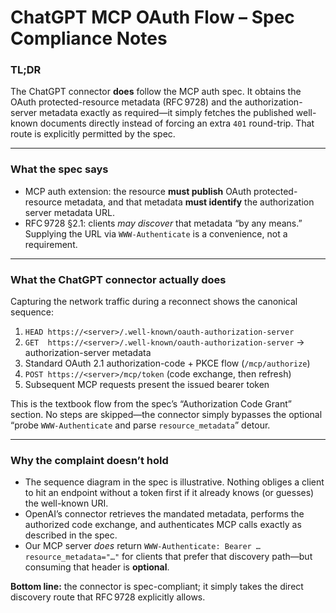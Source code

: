 # ChatGPT MCP OAuth Flow – Spec Compliance Notes

### TL;DR

The ChatGPT connector **does** follow the MCP auth spec. It obtains the OAuth protected-resource metadata (RFC 9728) and the authorization-server metadata exactly as required—it simply fetches the published well-known documents directly instead of forcing an extra `401` round-trip. That route is explicitly permitted by the spec.

---

### What the spec says

- MCP auth extension: the resource **must publish** OAuth protected-resource metadata, and that metadata **must identify** the authorization server metadata URL.
- RFC 9728 §2.1: clients *may discover* that metadata “by any means.” Supplying the URL via `WWW-Authenticate` is a convenience, not a requirement.

---

### What the ChatGPT connector actually does

Capturing the network traffic during a reconnect shows the canonical sequence:

1. `HEAD https://<server>/.well-known/oauth-authorization-server`
2. `GET  https://<server>/.well-known/oauth-authorization-server` → authorization-server metadata
3. Standard OAuth 2.1 authorization-code + PKCE flow (`/mcp/authorize`) 
4. `POST https://<server>/mcp/token` (code exchange, then refresh)
5. Subsequent MCP requests present the issued bearer token

This is the textbook flow from the spec’s “Authorization Code Grant” section. No steps are skipped—the connector simply bypasses the optional “probe `WWW-Authenticate` and parse `resource_metadata`” detour.

---

### Why the complaint doesn’t hold

- The sequence diagram in the spec is illustrative. Nothing obliges a client to hit an endpoint without a token first if it already knows (or guesses) the well-known URI.
- OpenAI’s connector retrieves the mandated metadata, performs the authorized code exchange, and authenticates MCP calls exactly as described in the spec.
- Our MCP server *does* return `WWW-Authenticate: Bearer … resource_metadata="…"` for clients that prefer that discovery path—but consuming that header is **optional**.

**Bottom line:** the connector is spec-compliant; it simply takes the direct discovery route that RFC 9728 explicitly allows.
